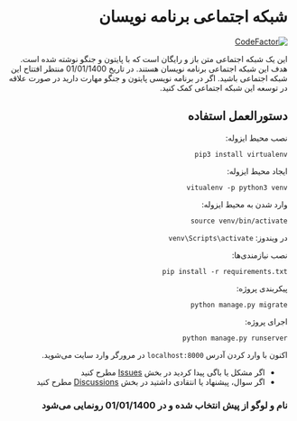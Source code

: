 <div dir="rtl">

# شبکه اجتماعی برنامه نویسان
[![CodeFactor](https://www.codefactor.io/repository/github/mskf1383/programmers-social/badge)](https://www.codefactor.io/repository/github/mskf1383/programmers-social)

این یک  شبکه اجتماعی متن باز و رایگان است که با پایتون و جنگو نوشته شده است. هدف این شبکه اجتماعی برنامه نویسان هستند. در تاریخ 01/01/1400 منتظر افتتاح این شبکه اجتماعی باشید.
اگر در برنامه نویسی پایتون و جنگو مهارت دارید در صورت علاقه در توسعه این شبکه اجتماعی کمک کنید.


## دستورالعمل استفاده
نصب محیط ایزوله:
```
pip3 install virtualenv
```

ایجاد محیط ایزوله:
```
vitualenv -p python3 venv
```

وارد شدن به محیط ایزوله:
```
source venv/bin/activate
```

در ویندوز: `venv\Scripts\activate`

نصب نیازمندی‌ها:
```
pip install -r requirements.txt
```

پیکربندی پروژه:
```
python manage.py migrate
```

اجرای پروژه:
```
python manage.py runserver
```

اکنون با وارد کردن آدرس `localhost:8000` در مرورگر وارد سایت می‌شوید.


- اگر مشکل یا باگی پیدا کردید در بخش [Issues](https://github.com/mskf1383/Programmers-Social/issues) مطرح کنید
- اگر سوال، پیشنهاد یا انتقادی داشتید در بخش [Discussions](https://github.com/mskf1383/Programmers-Social/discussions) مطرح کنید


### نام و لوگو از پیش انتخاب شده و در 01/01/1400 رونمایی می‌شود
</div>
